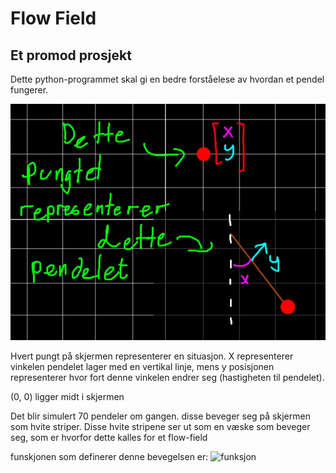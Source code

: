 # Flow Field

## Et promod prosjekt

Dette python-programmet skal gi en bedre forståelese av hvordan et pendel fungerer.

![diagram](./diagram.jpg)

Hvert pungt på skjermen representerer en situasjon. X representerer vinkelen pendelet lager med en vertikal linje, mens y posisjonen representerer hvor fort denne vinkelen endrer seg (hastigheten til pendelet).

(0, 0) ligger midt i skjermen

Det blir simulert 70 pendeler om gangen. disse beveger seg på skjermen som hvite striper. Disse hvite stripene ser ut som en væske som beveger seg, som er hvorfor dette kalles for et flow-field

funskjonen som definerer denne bevegelsen er:
![funksjon](https://latex.codecogs.com/svg.latex?{\vec{v}}(x,%20y)%20=%20\begin{bmatrix}y\\-{\mu}%20*%20x%20-%20k%20*%20math.sin(x)\end{bmatrix})